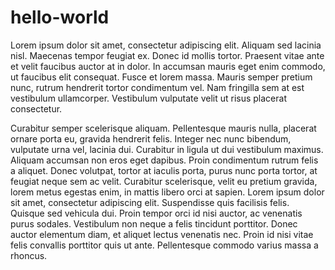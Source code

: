 # hello-world
Lorem ipsum dolor sit amet, consectetur adipiscing elit. Aliquam sed lacinia nisl. Maecenas tempor feugiat ex. Donec id mollis tortor. Praesent vitae ante et velit faucibus auctor at in dolor. In accumsan mauris eget enim commodo, ut faucibus elit consequat. Fusce et lorem massa. Mauris semper pretium nunc, rutrum hendrerit tortor condimentum vel. Nam fringilla sem at est vestibulum ullamcorper. Vestibulum vulputate velit ut risus placerat consectetur.

Curabitur semper scelerisque aliquam. Pellentesque mauris nulla, placerat ornare porta eu, gravida hendrerit felis. Integer nec nunc bibendum, vulputate urna vel, lacinia dui. Curabitur in ligula ut dui vestibulum maximus. Aliquam accumsan non eros eget dapibus. Proin condimentum rutrum felis a aliquet. Donec volutpat, tortor at iaculis porta, purus nunc porta tortor, at feugiat neque sem ac velit. Curabitur scelerisque, velit eu pretium gravida, lorem metus egestas enim, in mattis libero orci at sapien. Lorem ipsum dolor sit amet, consectetur adipiscing elit. Suspendisse quis facilisis felis. Quisque sed vehicula dui. Proin tempor orci id nisi auctor, ac venenatis purus sodales. Vestibulum non neque a felis tincidunt porttitor. Donec auctor elementum diam, et aliquet lectus venenatis nec. Proin id nisi vitae felis convallis porttitor quis ut ante. Pellentesque commodo varius massa a rhoncus.
